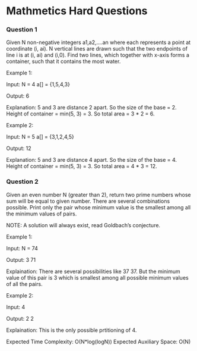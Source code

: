 
# Mathmetics Hard Questions



### Question 1
Given N non-negative integers a1,a2,....an where each represents a point at coordinate (i, ai). N vertical lines are drawn such that the two endpoints of line i is at (i, ai) and (i,0). Find two lines, which together with x-axis forms a container, such that it contains the most water.

Example 1:

Input:
N = 4
a[] = {1,5,4,3}

Output: 6

Explanation: 5 and 3 are distance 2 apart.
So the size of the base = 2. Height of
container = min(5, 3) = 3. So total area
= 3 * 2 = 6.

Example 2:

Input:
N = 5
a[] = {3,1,2,4,5}

Output: 12

Explanation: 5 and 3 are distance 4 apart.
So the size of the base = 4. Height of
container = min(5, 3) = 3. So total area
= 4 * 3 = 12.


### Question 2
Given an even number N (greater than 2), return two prime numbers whose sum will be equal to given number. There are several combinations possible. Print only the pair whose minimum value is the smallest among all the minimum values of pairs.

NOTE: A solution will always exist, read Goldbach’s conjecture. 

Example 1:

Input: N = 74

Output: 3 71

Explaination: There are several possibilities 
like 37 37. But the minimum value of this pair 
is 3 which is smallest among all possible 
minimum values of all the pairs.

Example 2:

Input: 4

Output: 2 2

Explaination: This is the only possible 
prtitioning of 4.

Expected Time Complexity: O(N*log(logN))
Expected Auxiliary Space: O(N)